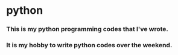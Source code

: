 # python

### This is my python programming codes that I've wrote. 
### It is my hobby to write python codes over the weekend. 

